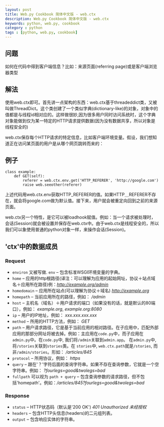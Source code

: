 ```yaml
---
layout: post
title: Web.py Cookbook 简体中文版 - web.ctx
description: Web.py Cookbook 简体中文版 - web.ctx
keywords: python, web.py, cookbook
category : python
tags : [python, web.py, cookbook]
---
```


问题
-------

如何在代码中得到客户端信息？比如：来源页面(referring page)或是客户端浏览器类型

解法
--------

使用web.ctx即可。首先讲一点架构的东西：web.ctx基于threadeddict类，又被叫做ThreadDict。这个类创建了一个类似字典(dictionary-like)的对象，对象中的值都是与线程id相对应的。这样做很妙,因为很多用户同时访问系统时，这个字典对象能做到仅为某一特定的HTTP请求提供数据(因为没有数据共享，所以对象是线程安全的)

web.ctx保存每个HTTP请求的特定信息，比如客户端环境变量。假设，我们想知道正在访问某页面的用户是从哪个网页跳转而来的：

例子
-------

    class example:
        def GET(self):
            referer = web.ctx.env.get('HTTP_REFERER', 'http://google.com')
            raise web.seeother(referer)

上述代码用web.ctx.env获取HTTP_REFERER的值。如果HTTP＿REFERER不存在，就会将google.com做为默认值。接下来，用户就会被重定向回到之前的来源页面。

web.ctx另一个特性，是它可以被loadhook赋值。例如：当一个请求被处理时，会话(Session)就会被设置并保存在web.ctx中。由于web.ctx是线程安全的，所以我们可以象使用普通的python对象一样，来操作会话(Session)。

'ctx'中的数据成员
-------------------

### Request ###
*   `environ` 又被写做. `env` &ndash; 包含标准WSGI环境变量的字典。
*   `home` &ndash; 应用的http根路径(译注：可以理解为应用的起始网址，协议＋站点域名＋应用所在路径)例：*http://example.org/admin*
*   `homedomain` &ndash; 应用所在站点(可以理解为协议＋域名) *http://example.org*
*   `homepath` &ndash; 当前应用所在的路径，例如： */admin*
*   `host` &ndash; 主机名（域名）＋用户请求的端口（如果没有的话，就是默认的80端口），例如： *example.org*, *example.org:8080*
*   `ip` &ndash; 用户的IP地址，例如： *xxx.xxx.xxx.xxx*
*   `method` &ndash; 所用的HTTP方法，例如： *GET*
*   `path` &ndash; 用户请求路径，它是基于当前应用的相对路径。在子应用中，匹配外部应用的那部分网址将被去掉。例如：主应用在`code.py`中，而子应用在`admin.py`中。在`code.py`中, 我们将`/admin`关联到`admin.app`。 在`admin.py`中, 将`/stories`关联到`stories`类。在 `stories`中, `web.ctx.path`就是`/stories`, 而非`/admin/stories`。形如： */articles/845*
*   `protocol` &ndash; 所用协议，例如： *https*
*   `query` &ndash; 跟在'？'字符后面的查询字符串。如果不存在查询参数，它就是一个空字符串。例如： *?fourlegs=good&twolegs=bad*
*   `fullpath` 可以视为 `path + query` &ndash; 包含查询参数的请求路径，但不包括'homepath'。例如：*/articles/845?fourlegs=good&twolegs=bad*

### Response ###
*   `status` &ndash; HTTP状态码（默认是'200 OK') *401 Unauthorized 未经授权*
*   `headers` &ndash; 包含HTTP头信息(headers)的二元组列表。
*   `output` &ndash; 包含响应实体的字符串。